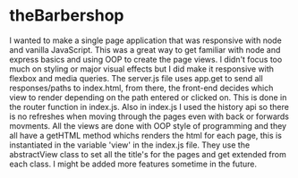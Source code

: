 # theBarbershop
I wanted to make a single page application that was responsive with node and vanilla JavaScript.  This was a great way to get familiar with node and express basics and using OOP to create the page views.  I didn't focus too much on styling or major visual effects but I did make it responsive with flexbox and media queries.  The server.js file uses app.get to send all responses/paths to index.html, from there, the front-end decides which view to render depending on the path entered or clicked on.  This is done in the router function in index.js.  Also in index.js I used the history api so there is no refreshes when moving through the pages even with back or forwards movments.  All the views are done with OOP style of programming and they all have a getHTML method whichs renders the html for each page, this is instantiated in the variable 'view' in the index.js file.  They use the abstractView class to set all the title's for the pages and get extended from each class.  I might be added more features sometime in the future.
